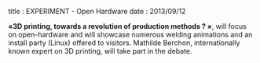 title : EXPERIMENT - Open Hardware
date : 2013/09/12


**«3D printing, towards a revolution of production methods ? »**, will focus on open-hardware and will showcase 
numerous welding animations and an install party (Linux) offered to visitors. Mathilde Berchon, internationally 
known expert on 3D printing, will take part in the debate.
